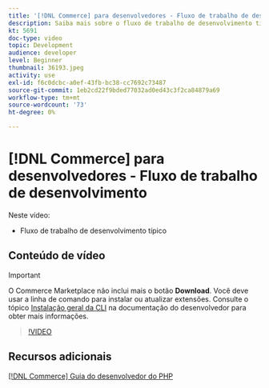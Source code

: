 ```yaml
---
title: '[!DNL Commerce] para desenvolvedores - Fluxo de trabalho de desenvolvimento'
description: Saiba mais sobre o fluxo de trabalho de desenvolvimento típico do Commerce.
kt: 5691
doc-type: video
topic: Development
audience: developer
level: Beginner
thumbnail: 36193.jpeg
activity: use
exl-id: f6c0dcbc-a0ef-43fb-bc38-cc7692c73487
source-git-commit: 1eb2cd22f9bded77032ad0ed43c3f2ca84879a69
workflow-type: tm+mt
source-wordcount: '73'
ht-degree: 0%

---
```


# [!DNL Commerce] para desenvolvedores - Fluxo de trabalho de desenvolvimento

Neste vídeo:

- Fluxo de trabalho de desenvolvimento típico

## Conteúdo de vídeo

>[!IMPORTANT]
>
>O Commerce Marketplace não inclui mais o botão **Download**. Você deve usar a linha de comando para instalar ou atualizar extensões. Consulte o tópico [Instalação geral da CLI](https://devdocs.magento.com/extensions/install/) na documentação do desenvolvedor para obter mais informações.

>[!VIDEO](https://video.tv.adobe.com/v/36193?quality=12&learn=on)

## Recursos adicionais

[[!DNL Commerce] Guia do desenvolvedor do PHP](https://devdocs.magento.com/guides/v2.4/extension-dev-guide/bk-extension-dev-guide.html)
